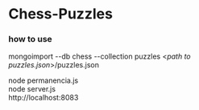 # Chess-Puzzles

### **how to use**

mongoimport --db chess --collection puzzles <_path to puzzles.json_>/puzzles.json  
  
  
node permanencia.js  
node server.js  
http://localhost:8083  
